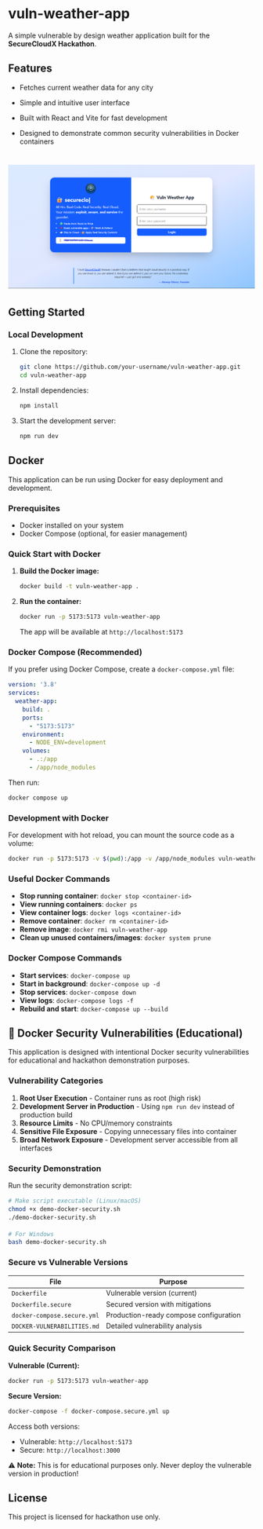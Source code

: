 # vuln-weather-app

A simple vulnerable by design weather application built for the **SecureCloudX Hackathon**.

## Features

- Fetches current weather data for any city
- Simple and intuitive user interface

- Built with React and Vite for fast development
- Designed to demonstrate common security vulnerabilities in Docker containers

# ![Vulnerable Weather App](./src/assets/site-preview.png)

## Getting Started

### Local Development

1. Clone the repository:

    ```bash
    git clone https://github.com/your-username/vuln-weather-app.git
    cd vuln-weather-app
    ```

2. Install dependencies:

    ```bash
    npm install
    ```

3. Start the development server:

    ```bash
    npm run dev
    ```

## Docker

This application can be run using Docker for easy deployment and development.

### Prerequisites

- Docker installed on your system
- Docker Compose (optional, for easier management)

### Quick Start with Docker

1. **Build the Docker image:**

    ```bash
    docker build -t vuln-weather-app .
    ```

2. **Run the container:**

    ```bash
    docker run -p 5173:5173 vuln-weather-app
    ```

    The app will be available at `http://localhost:5173`

### Docker Compose (Recommended)

If you prefer using Docker Compose, create a `docker-compose.yml` file:

```yaml
version: '3.8'
services:
  weather-app:
    build: .
    ports:
      - "5173:5173"
    environment:
      - NODE_ENV=development
    volumes:
      - .:/app
      - /app/node_modules
```

Then run:

```bash
docker compose up
```

### Development with Docker

For development with hot reload, you can mount the source code as a volume:

```bash
docker run -p 5173:5173 -v $(pwd):/app -v /app/node_modules vuln-weather-app
```

### Useful Docker Commands

- **Stop running container**: `docker stop <container-id>`
- **View running containers**: `docker ps`
- **View container logs**: `docker logs <container-id>`
- **Remove container**: `docker rm <container-id>`
- **Remove image**: `docker rmi vuln-weather-app`
- **Clean up unused containers/images**: `docker system prune`

### Docker Compose Commands

- **Start services**: `docker-compose up`
- **Start in background**: `docker-compose up -d`
- **Stop services**: `docker-compose down`
- **View logs**: `docker-compose logs -f`
- **Rebuild and start**: `docker-compose up --build`

## 🚨 Docker Security Vulnerabilities (Educational)

This application is designed with intentional Docker security vulnerabilities for educational and hackathon demonstration purposes.

### Vulnerability Categories

1. **Root User Execution** - Container runs as root (high risk)
2. **Development Server in Production** - Using `npm run dev` instead of production build
3. **Resource Limits** - No CPU/memory constraints
4. **Sensitive File Exposure** - Copying unnecessary files into container
5. **Broad Network Exposure** - Development server accessible from all interfaces

### Security Demonstration

Run the security demonstration script:

```bash
# Make script executable (Linux/macOS)
chmod +x demo-docker-security.sh
./demo-docker-security.sh

# For Windows
bash demo-docker-security.sh
```

### Secure vs Vulnerable Versions

| File | Purpose |
|------|---------|
| `Dockerfile` | Vulnerable version (current) |
| `Dockerfile.secure` | Secured version with mitigations |
| `docker-compose.secure.yml` | Production-ready compose configuration |
| `DOCKER-VULNERABILITIES.md` | Detailed vulnerability analysis |

### Quick Security Comparison

**Vulnerable (Current):**

```bash
docker run -p 5173:5173 vuln-weather-app
```

**Secure Version:**

```bash
docker-compose -f docker-compose.secure.yml up
```

Access both versions:

- Vulnerable: `http://localhost:5173`
- Secure: `http://localhost:3000`

⚠️ **Note:** This is for educational purposes only. Never deploy the vulnerable version in production!

## License

This project is licensed for hackathon use only.
